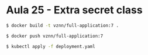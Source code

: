 
# Aula 25 -  Extra secret class

```sh
$ docker build -t vznn/full-application:7 .

$ docker push vznn/full-application:7

$ kubectl apply -f deployment.yaml

```